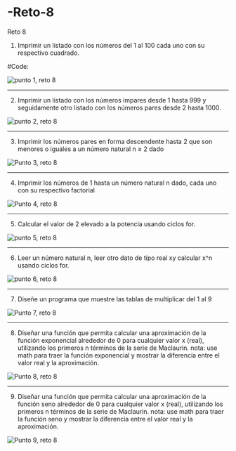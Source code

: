 # -Reto-8
Reto 8

1) Imprimir un listado con los números del 1 al 100 cada uno con su respectivo cuadrado.

#Code:

![punto 1, reto 8](https://user-images.githubusercontent.com/124641609/233752370-9cc6ac4d-4b5f-4a37-89f0-d616df7bb9b4.JPG)

---

2) Imprimir un listado con los números impares desde 1 hasta 999 y seguidamente otro listado con los números pares desde 2 hasta 1000.



![punto 2, reto 8](https://user-images.githubusercontent.com/124641609/233753400-51d420d0-52cd-41f9-801b-60df247c458a.JPG)


---

3) Imprimir los números pares en forma descendente hasta 2 que son menores o iguales a un número natural n ≥ 2 dado


![Punto 3, reto 8](https://user-images.githubusercontent.com/124641609/233754137-1800797c-fec6-46a8-a988-cbbf576a3f23.JPG)

---

4)  Imprimir los números de 1 hasta un número natural n dado, cada uno con su respectivo factorial


![Punto 4, reto 8](https://user-images.githubusercontent.com/124641609/233754555-dbb88260-3596-4856-9f5a-67ee5de9b519.JPG)


---

5) Calcular el valor de 2 elevado a la potencia usando ciclos for.

![punto 5, reto 8](https://user-images.githubusercontent.com/124641609/233762733-a030c1d0-06bd-424c-b650-4f1c59ded955.JPG)


---

6) Leer un número natural n, leer otro dato de tipo real xy calcular x^n usando ciclos for.

![punto 6, reto 8](https://user-images.githubusercontent.com/124641609/233763157-5bbdd225-1549-4a6f-8d21-95c065232a82.JPG)



---

7)  Diseñe un programa que muestre las tablas de multiplicar del 1 al 9

![Punto 7, reto 8](https://user-images.githubusercontent.com/124641609/233763303-8c711b5d-1a1b-4529-9bc0-f3b1e4e5fbd1.JPG)


---

8) Diseñar una función que permita calcular una aproximación de la función exponencial alrededor de 0 para cualquier valor x (real), utilizando los primeros n términos de la serie de Maclaurin. nota: use math para traer la función exponencial y mostrar la diferencia entre el valor real y la aproximación.

![Punto 8, reto 8](https://user-images.githubusercontent.com/124641609/233808227-1a18da03-4e9d-42ac-b0da-289818edfc8b.JPG)


---

9)  Diseñar una función que permita calcular una aproximación de la función seno alrededor de 0 para cualquier valor x (real), utilizando los primeros n términos de la serie de Maclaurin. nota: use math para traer la función seno y mostrar la diferencia entre el valor real y la aproximación.


![Punto 9, reto 8](https://user-images.githubusercontent.com/124641609/233809007-330a434a-f40a-4798-a05f-2405d4914ecd.JPG)


